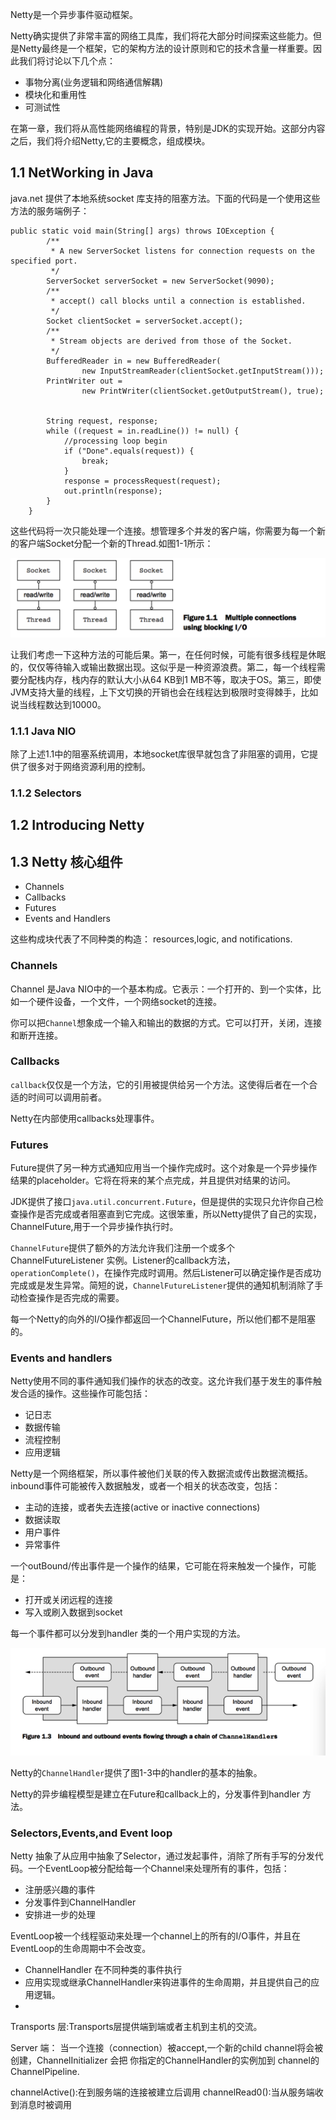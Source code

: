 Netty是一个异步事件驱动框架。

Netty确实提供了非常丰富的网络工具库，我们将花大部分时间探索这些能力。但是Netty最终是一个框架，它的架构方法的设计原则和它的技术含量一样重要。因此我们将讨论以下几个点：

+ 事物分离(业务逻辑和网络通信解耦)
+ 模块化和重用性
+ 可测试性

在第一章，我们将从高性能网络编程的背景，特别是JDK的实现开始。这部分内容之后，我们将介绍Netty,它的主要概念，组成模块。

## 1.1 NetWorking in Java
java.net 提供了本地系统socket 库支持的阻塞方法。下面的代码是一个使用这些方法的服务端例子：

````
public static void main(String[] args) throws IOException {
        /**
         * A new ServerSocket listens for connection requests on the specified port.
         */
        ServerSocket serverSocket = new ServerSocket(9090);
        /**
         * accept() call blocks until a connection is established.
         */
        Socket clientSocket = serverSocket.accept();
        /**
         * Stream objects are derived from those of the Socket.
         */
        BufferedReader in = new BufferedReader(
                new InputStreamReader(clientSocket.getInputStream()));
        PrintWriter out =
                new PrintWriter(clientSocket.getOutputStream(), true);


        String request, response;
        while ((request = in.readLine()) != null) {
            //processing loop begin
            if ("Done".equals(request)) {
                break;
            }
            response = processRequest(request);
            out.println(response);
        }
    }
````

这些代码将一次只能处理一个连接。想管理多个并发的客户端，你需要为每一个新的客户端Socket分配一个新的Thread.如图1-1所示：

![Multiple connections using blocking I/O](./include/1-1.png)

让我们考虑一下这种方法的可能后果。第一，在任何时候，可能有很多线程是休眠的，仅仅等待输入或输出数据出现。这似乎是一种资源浪费。第二，每一个线程需要分配栈内存，栈内存的默认大小从64 KB到1 MB不等，取决于OS。第三，即使JVM支持大量的线程，上下文切换的开销也会在线程达到极限时变得棘手，比如说当线程数达到10000。

### 1.1.1 Java NIO
除了上述1.1中的阻塞系统调用，本地socket库很早就包含了非阻塞的调用，它提供了很多对于网络资源利用的控制。

### 1.1.2 Selectors

## 1.2 Introducing Netty
## 1.3 Netty 核心组件
+ Channels
+ Callbacks
+ Futures
+ Events and Handlers

这些构成块代表了不同种类的构造： resources,logic, and notifications.

### Channels
Channel 是Java NIO中的一个基本构成。它表示：一个打开的、到一个实体，比如一个硬件设备，一个文件，一个网络socket的连接。

你可以把`Channel`想象成一个输入和输出的数据的方式。它可以打开，关闭，连接和断开连接。

### Callbacks
`callback`仅仅是一个方法，它的引用被提供给另一个方法。这使得后者在一个合适的时间可以调用前者。

Netty在内部使用callbacks处理事件。

### Futures
Future提供了另一种方式通知应用当一个操作完成时。这个对象是一个异步操作结果的placeholder。它将在将来的某个点完成，并且提供对结果的访问。

JDK提供了接口`java.util.concurrent.Future`，但是提供的实现只允许你自己检查操作是否完成或者阻塞直到它完成。这很笨重，所以Netty提供了自己的实现，ChannelFuture,用于一个异步操作执行时。

`ChannelFuture`提供了额外的方法允许我们注册一个或多个ChannelFutureListener 实例。Listener的callback方法，`operationComplete()`，在操作完成时调用。然后Listener可以确定操作是否成功完成或是发生异常。简短的说，`ChannelFutureListener`提供的通知机制消除了手动检查操作是否完成的需要。

每一个Netty的向外的I/O操作都返回一个ChannelFuture，所以他们都不是阻塞的。

### Events and handlers
Netty使用不同的事件通知我们操作的状态的改变。这允许我们基于发生的事件触发合适的操作。这些操作可能包括：

+ 记日志
+ 数据传输
+ 流程控制
+ 应用逻辑

Netty是一个网络框架，所以事件被他们关联的传入数据流或传出数据流概括。inbound事件可能被传入数据触发，或者一个相关的状态改变，包括：

+ 主动的连接，或者失去连接(active or inactive connections)
+ 数据读取
+ 用户事件
+ 异常事件

一个outBound/传出事件是一个操作的结果，它可能在将来触发一个操作，可能是：

+ 打开或关闭远程的连接
+ 写入或刷入数据到socket

每一个事件都可以分发到handler 类的一个用户实现的方法。

![](./include/1-3.png)

Netty的`ChannelHandler`提供了图1-3中的handler的基本的抽象。

Netty的异步编程模型是建立在Future和callback上的，分发事件到handler 方法。

### Selectors,Events,and Event loop
Netty 抽象了从应用中抽象了Selector，通过发起事件，消除了所有手写的分发代码。一个EventLoop被分配给每一个Channel来处理所有的事件，包括：

+ 注册感兴趣的事件
+ 分发事件到ChannelHandler
+ 安排进一步的处理

EventLoop被一个线程驱动来处理一个channel上的所有的I/O事件，并且在EventLoop的生命周期中不会改变。


+ ChannelHandler 在不同种类的事件执行
+ 应用实现或继承ChannelHandler来钩进事件的生命周期，并且提供自己的应用逻辑。
+

Transports 层:Transports层提供端到端或者主机到主机的交流。

Server 端：
当一个连接（connection）被accept,一个新的child channel将会被创建，ChannelInitializer 会把 你指定的ChannelHandler的实例加到 channel的ChannelPipeline.

channelActive():在到服务端的连接被建立后调用
channelRead0():当从服务端收到消息时被调用
